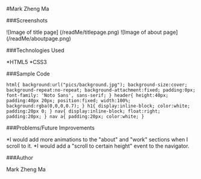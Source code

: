 #Mark Zheng Ma

###Screenshots

![Image of title page]
(/readMe/titlepage.png)
![Image of about page]
(/readMe/aboutpage.png)

###Technologies Used

*HTML5
*CSS3

###Sample Code

`html{
  background:url("pics/background.jpg");
  background-size:cover;
  background-repeat:no-repeat;
  background-attachment:fixed;
  padding:0px;
  font-family: 'Noto Sans', sans-serif;
}
header{
  height:40px;
  padding:40px 20px;
  position:fixed;
  width:100%;
  background:rgba(0,0,0,0.7);
}
h1{
  display:inline-block;
  color:white;
  padding:20px 0;
}
nav{
  display:inline-block;
  float:right;
  padding:20px;
}
nav a{
  padding:20px;
  color:white;
}`

###Problems/Future Improvements

*I would add more animations to the "about" and "work" sections
 when I scroll to it.
*I would add a "scroll to certain height" event to the navigator.

###Author

Mark Zheng Ma
